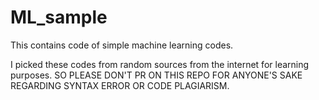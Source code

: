 # ML_sample
This contains code of simple machine learning codes.


 I picked these codes from random sources from the internet for learning purposes. 
 SO PLEASE DON'T PR ON THIS REPO FOR ANYONE'S SAKE REGARDING SYNTAX ERROR OR CODE PLAGIARISM.
